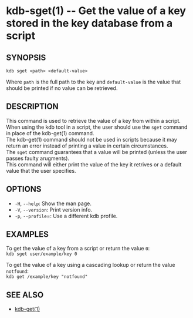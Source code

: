 kdb-sget(1) -- Get the value of a key stored in the key database from a script
==============================================================================

## SYNOPSIS

`kdb sget <path> <default-value>`  

Where `path` is the full path to the key and `default-value` is the value that should be printed if no value can be retrieved.  

## DESCRIPTION

This command is used to retrieve the value of a key from within a script.  
When using the kdb tool in a script, the user should use the `sget` command in place of the kdb-get(1) command.  
The kdb-get(1) command should not be used in scripts because it may return an error instead of printing a value in certain circumstances.  
The `sget` command guarantees that a value will be printed (unless the user passes faulty arugments).  
This command will either print the value of the key it retrives or a default value that the user specifies.  

## OPTIONS

- `-H`, `--help`:
  Show the man page.
- `-V`, `--version`:
  Print version info.
- `-p`, `--profile`=<profile>:
  Use a different kdb profile.


## EXAMPLES

To get the value of a key from a script or return the value `0`:  
`kdb sget user/example/key 0`  

To get the value of a key using a cascading lookup or return the value `notfound`:  
`kdb get /example/key "notfound"`  

## SEE ALSO

- [kdb-get(1)](kdb-get.md)
